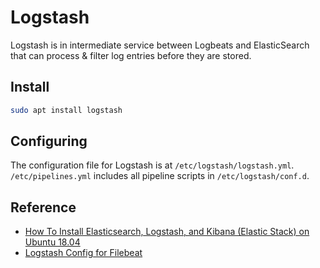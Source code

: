 # Logstash

Logstash is in intermediate service between Logbeats and ElasticSearch that can process & filter log entries before they are stored.

## Install

```bash
sudo apt install logstash
```

## Configuring

The configuration file for Logstash is at `/etc/logstash/logstash.yml`. `/etc/pipelines.yml` includes all pipeline scripts in `/etc/logstash/conf.d`.

## Reference

- [How To Install Elasticsearch, Logstash, and Kibana (Elastic Stack) on Ubuntu 18.04](https://www.digitalocean.com/community/tutorials/how-to-install-elasticsearch-logstash-and-kibana-elastic-stack-on-ubuntu-18-04)
- [Logstash Config for Filebeat](https://www.elastic.co/guide/en/logstash/6.6/logstash-config-for-filebeat-modules.html#parsing-nginx)
